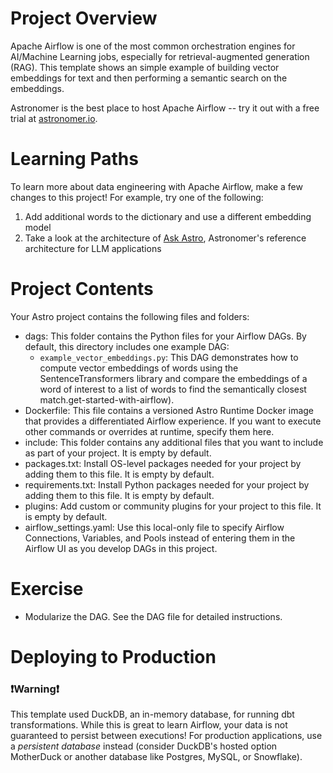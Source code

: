 # Project Overview

Apache Airflow is one of the most common orchestration engines for AI/Machine Learning jobs, especially for retrieval-augmented generation (RAG). This template shows an simple example of building vector embeddings for text and then performing a semantic search on the embeddings.

Astronomer is the best place to host Apache Airflow -- try it out with a free trial at [astronomer.io](https://www.astronomer.io/).

# Learning Paths

To learn more about data engineering with Apache Airflow, make a few changes to this project! For example, try one of the following:

1. Add additional words to the dictionary and use a different embedding model
2. Take a look at the architecture of [Ask Astro](https://github.com/astronomer/ask-astro), Astronomer's reference architecture for LLM applications

# Project Contents

Your Astro project contains the following files and folders:

- dags: This folder contains the Python files for your Airflow DAGs. By default, this directory includes one example DAG:
  - `example_vector_embeddings.py`: This DAG demonstrates how to compute vector embeddings of words using the SentenceTransformers library and
    compare the embeddings of a word of interest to a list of words to find the semantically closest match.get-started-with-airflow).
- Dockerfile: This file contains a versioned Astro Runtime Docker image that provides a differentiated Airflow experience. If you want to execute other commands or overrides at runtime, specify them here.
- include: This folder contains any additional files that you want to include as part of your project. It is empty by default.
- packages.txt: Install OS-level packages needed for your project by adding them to this file. It is empty by default.
- requirements.txt: Install Python packages needed for your project by adding them to this file. It is empty by default.
- plugins: Add custom or community plugins for your project to this file. It is empty by default.
- airflow_settings.yaml: Use this local-only file to specify Airflow Connections, Variables, and Pools instead of entering them in the Airflow UI as you develop DAGs in this project.

# Exercise

- Modularize the DAG. See the DAG file for detailed instructions.

# Deploying to Production

### ❗Warning❗

This template used DuckDB, an in-memory database, for running dbt transformations. While this is great to learn Airflow, your data is not guaranteed to persist between executions! For production applications, use a _persistent database_ instead (consider DuckDB's hosted option MotherDuck or another database like Postgres, MySQL, or Snowflake).
